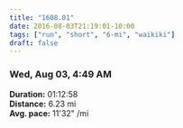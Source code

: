 ```yaml
---
title: "1608.01"
date: 2016-08-03T21:19:01-10:00
tags: ["run", "short", "6-mi", "waikiki"]
draft: false
---
```


### Wed, Aug 03, 4:49 AM

**Duration:** 01:12:58  
**Distance:** 6.23 mi  
**Avg. pace:** 11'32" /mi